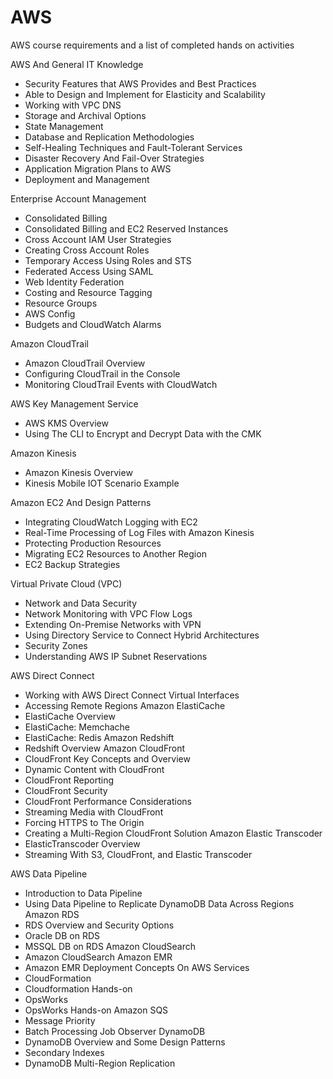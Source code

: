 # AWS
AWS course requirements and a list of completed hands on activities

AWS And General IT Knowledge  
- Security Features that AWS Provides and Best Practices
- Able to Design and Implement for Elasticity and Scalability
- Working with VPC DNS
- Storage and Archival Options
- State Management
- Database and Replication Methodologies
- Self-Healing Techniques and Fault-Tolerant Services
- Disaster Recovery And Fail-Over Strategies
- Application Migration Plans to AWS
- Deployment and Management

Enterprise Account Management
- Consolidated Billing
- Consolidated Billing and EC2 Reserved Instances
- Cross Account IAM User Strategies
- Creating Cross Account Roles
- Temporary Access Using Roles and STS
- Federated Access Using SAML
- Web Identity Federation
- Costing and Resource Tagging
- Resource Groups
- AWS Config
- Budgets and CloudWatch Alarms

Amazon CloudTrail
- Amazon CloudTrail Overview
- Configuring CloudTrail in the Console
- Monitoring CloudTrail Events with CloudWatch

AWS Key Management Service
- AWS KMS Overview
- Using The CLI to Encrypt and Decrypt Data with the CMK

Amazon Kinesis
- Amazon Kinesis Overview
- Kinesis Mobile IOT Scenario Example

Amazon EC2 And Design Patterns
- Integrating CloudWatch Logging with EC2
- Real-Time Processing of Log Files with Amazon Kinesis
- Protecting Production Resources 
- Migrating EC2 Resources to Another Region
- EC2 Backup Strategies

Virtual Private Cloud (VPC)
- Network and Data Security
- Network Monitoring with VPC Flow Logs
- Extending On-Premise Networks with VPN
- Using Directory Service to Connect Hybrid Architectures
- Security Zones
- Understanding AWS IP Subnet Reservations

AWS Direct Connect
- Working with AWS Direct Connect Virtual Interfaces
- Accessing Remote Regions
Amazon ElastiCache
- ElastiCache Overview
- ElastiCache: Memchache
- ElastiCache: Redis 
Amazon Redshift
- Redshift Overview
Amazon CloudFront
- CloudFront Key Concepts and Overview
- Dynamic Content with CloudFront
- CloudFront Reporting
- CloudFront Security
- CloudFront Performance Considerations
- Streaming Media with CloudFront
- Forcing HTTPS to The Origin
- Creating a Multi-Region CloudFront Solution
Amazon Elastic Transcoder
- ElasticTranscoder Overview
- Streaming With S3, CloudFront, and Elastic Transcoder

AWS Data Pipeline
- Introduction to Data Pipeline
- Using Data Pipeline to Replicate DynamoDB Data Across Regions
Amazon RDS
- RDS Overview and Security Options
- Oracle DB on RDS
- MSSQL DB on RDS
Amazon CloudSearch
- Amazon CloudSearch
Amazon EMR
- Amazon EMR
Deployment Concepts On AWS Services
- CloudFormation
- Cloudformation Hands-on
- OpsWorks
- OpsWorks Hands-on
Amazon SQS
- Message Priority
- Batch Processing Job Observer
DynamoDB
- DynamoDB Overview and Some Design Patterns
- Secondary Indexes
- DynamoDB Multi-Region Replication
